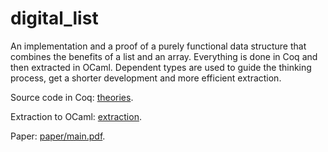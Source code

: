 digital_list
===

An implementation and a proof of a purely
functional data structure that combines the benefits of a
list and an array. Everything is done in Coq and then
extracted in OCaml. Dependent types are used to guide
the thinking process, get a shorter development and more
efficient extraction.

Source code in Coq: [theories](theories).

Extraction to OCaml: [extraction](extraction).

Paper: [paper/main.pdf](paper/main.pdf).
